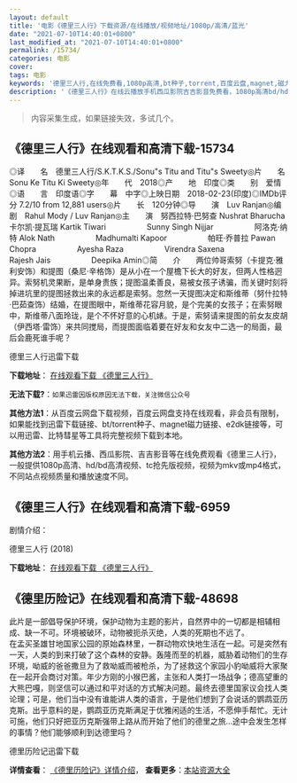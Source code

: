 ```yaml
---
layout: default
title: '电影《德里三人行》下载资源/在线播放/视频地址/1080p/高清/蓝光'
date: "2021-07-10T14:40:01+0800"
last_modified_at: "2021-07-10T14:40:01+0800"
permalink: /15734/
categories: 电影
cover:
tags: 电影
keywords: '德里三人行,在线免费看,1080p高清,bt种子,torrent,百度云盘,magnet,磁力链,迅雷下载资源'
description: '《德里三人行》在线云播放手机西瓜影院吉吉影音免费看，1080p高清bd/hd未删减完整版和tc抢先枪版，mkv/mp4格式，附带bt/torrent种子、magnet/磁力链、百度云盘、网盘资源迅雷下载链接'
---
```


>内容采集生成，如果链接失效，多试几个。


## 《德里三人行》在线观看和高清下载-15734

◎译　　名　德里三人行/S.K.T.K.S./Sonu"s Titu and Titu"s Sweety◎片　　名　Sonu Ke Titu Ki Sweety◎年　　代　2018◎产　　地　印度◎类　　别　爱情◎语　　言　印度语◎字　　幕　中字◎上映日期　2018-02-23(印度)◎IMDb评分 7.2/10 from 12,881 users◎片　　长　120分钟◎导　　演　Luv Ranjan◎编　　剧　Rahul Mody / Luv Ranjan◎主　　演　努西拉特·巴努查 Nushrat Bharucha　　　　 　卡尔凯·提瓦瑞 Kartik Tiwari　　　　 　Sunny Singh Nijjar　　　　 　阿洛克·纳特 Alok Nath　　　　 　Madhumalti Kapoor　　　　 　帕旺·乔普拉 Pawan Chopra　　　　 　Ayesha Raza　　　　 　Virendra Saxena　　　　 　Rajesh Jais　　　　 　Deepika Amin◎简　　介　　两位帅哥索努（卡提克·雅利安饰）和提图（桑尼·辛格饰）是从小在一个屋檐下长大的好友，但两人性格迥异。索努机灵果断，是单身贵族；提图温柔善良，易被女孩子诱骗，而关键时刻将掉进坑里的提图拯救出来的永远都是索努。忽然一天提图决定和斯维蒂（努什拉特·巴茹查饰）结婚，在提图眼中，斯维蒂花容月貌，是个完美的女孩子；在索努眼中，斯维蒂八面玲珑，是个不怀好意的心机婊。于是，索努请来提图的前女友皮胡（伊西塔·雷饰）来共同搅局，而提图面临着要在好友和女友中二选一的局面，最后会鹿死谁手呢？


德里三人行迅雷下载

**下载地址**： [在线观看下载 《德里三人行》](https://www.993dy.com//vod-detail-id-33840.html) 


**无法下载?**：`如果迅雷因版权原因无法下载，关注微信公众号 `

**其他方法1**：从百度云网盘下载视频，百度云网盘支持在线观看，非会员有限制，如果能找到迅雷下载链接、bt/torrent种子、magnet磁力链接、e2dk链接等，可以用迅雷、比特彗星等工具将完整视频下载到本地。

**其他方法2**：用手机云播、西瓜影院、吉吉影音等在线免费观看《德里三人行》，一般提供1080p高清、hd/bd高清视频、tc抢先版视频，视频为mkv或mp4格式，不同站点视频质量和播放速度不同。


## 《德里三人行》在线观看和高清下载-6959

剧情介绍：


德里三人行 (2018)

**下载地址**： [在线观看下载 《德里三人行》](https://www.btbtdy.me/btdy/dy13998.html) 


## 《德里历险记》在线观看和高清下载-48698

此片是一部倡导保护环境，保护动物为主题的影片，自然界中的一切都是相辅相成、缺一不可。环境被破环，动物被扼杀灭绝，人类的死期也不远了。<br />在孟买圣雄甘地国家公园的原始森林里，一群动物欢快地生活在一起。可是突然有一天，人类的到来打破了这个森林的安静。轰隆而至的机器，威胁着动物们的生存环境，呦威的爸爸撒旦为了救呦威而被枪杀，为了拯救这个家园小豹呦威将大家聚在一起开会商讨对策。年少方刚的小猴巴酱，主张和人类打一场战争；德高望重的大熊巴嘎，则坚信可以通过和平对话的方式解决问题。最终去德里国家议会找人类论理；可是，他们当中没有谁能讲人类的语言，于是他们想到了会说话的鹦鹉亚历克斯。出乎意料的是，鹦鹉亚历克斯满足于优雅闲适的生活，不愿伸手帮忙。无计可施，他们只好把亚历克斯强带上路从而开始了他们的德里之旅...途中会发生怎样的事情？他们能够顺利到达德里吗？


德里历险记迅雷下载

**详情查看**： [《德里历险记》详情介绍](/movie/48698/)， **查看更多**：[本站资源大全](/movie/t/all/)

